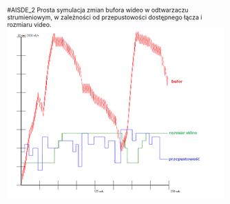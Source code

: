 #AISDE_2
Prosta symulacja zmian bufora wideo w odtwarzaczu strumieniowym, w zależności od przepustowości dostępnego łącza i rozmiaru video.
![alt tag](https://raw.githubusercontent.com/krethh/AISDE_2/master/sample.png)
